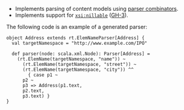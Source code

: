 - Implements parsing of content models using [parser combinators](http://scalaxb.org/parser-combinator). 
- Implements support for [`xsi:nillable`](http://scalaxb.org/nillable) ([GH-3](http://github.com/eed3si9n/scalaxb/issues/3)).

The following code is an example of a generated parser:

    object Address extends rt.ElemNameParser[Address] {
      val targetNamespace = "http://www.example.com/IPO"

      def parser(node: scala.xml.Node): Parser[Address] =
        (rt.ElemName(targetNamespace, "name")) ~ 
          (rt.ElemName(targetNamespace, "street")) ~ 
          (rt.ElemName(targetNamespace, "city")) ^^
            { case p1 ~ 
          p2 ~ 
          p3 => Address(p1.text,
          p2.text,
          p3.text) }
    }

